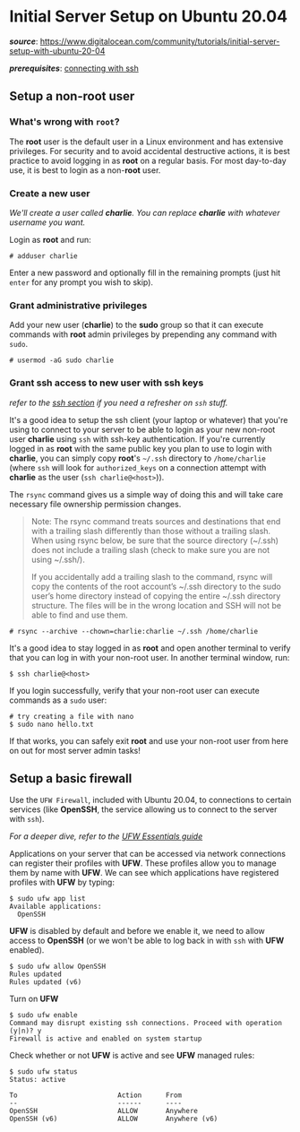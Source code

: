 # Initial Server Setup on Ubuntu 20.04
**_source_**: https://www.digitalocean.com/community/tutorials/initial-server-setup-with-ubuntu-20-04

**_prerequisites_**: [connecting with ssh](./ssh.md)

## Setup a non-root user

### What's wrong with `root`?

The **root** user is the default user in a Linux environment and has extensive privileges. For security and to avoid accidental destructive actions, it is best practice to avoid logging in as **root** on a regular basis. For most day-to-day use, it is best to login as a non-**root** user.

### Create a new user

_We'll create a user called **charlie**. You can replace **charlie** with whatever username you want._

Login as **root** and run:
```
# adduser charlie
```
Enter a new password and optionally fill in the remaining prompts (just hit `enter` for any prompt you wish to skip).

### Grant administrative privileges

Add your new user (**charlie**) to the **sudo** group so that it can execute commands with **root** admin privileges by prepending any command with `sudo`.
```
# usermod -aG sudo charlie
```

### Grant ssh access to new user with ssh keys

_refer to the [ssh section](./ssh.md) if you need a refresher on `ssh` stuff._

It's a good idea to setup the ssh client (your laptop or whatever) that you're using to connect to your server to be able to login as your new non-root user **charlie** using `ssh` with ssh-key authentication. If you're currently logged in as **root** with the same public key you plan to use to login with **charlie**, you can simply copy **root**'s `~/.ssh` directory to `/home/charlie` (where `ssh` will look for `authorized_keys` on a connection attempt with **charlie** as the user (`ssh charlie@<host>`)).

The `rsync` command gives us a simple way of doing this and will take care necessary file ownership permission changes.

>  Note: The rsync command treats sources and destinations that end with a trailing slash differently than those without a trailing slash. When using rsync below, be sure that the source directory (~/.ssh) does not include a trailing slash (check to make sure you are not using ~/.ssh/).
>
> If you accidentally add a trailing slash to the command, rsync will copy the contents of the root account’s ~/.ssh directory to the sudo user’s home directory instead of copying the entire ~/.ssh directory structure. The files will be in the wrong location and SSH will not be able to find and use them.

```
# rsync --archive --chown=charlie:charlie ~/.ssh /home/charlie
```
It's a good idea to stay logged in as **root** and open another terminal to verify that you can log in with your non-root user. In another terminal window, run:
```
$ ssh charlie@<host>
```
If you login successfully, verify that your non-root user can execute commands as a `sudo` user:
```
# try creating a file with nano
$ sudo nano hello.txt
```
If that works, you can safely exit **root** and use your non-root user from here on out for most server admin tasks!

## Setup a basic firewall

Use the `UFW Firewall`, included with Ubuntu 20.04, to connections to certain services (like **OpenSSH**, the service allowing us to connect to the server with `ssh`).

_For a deeper dive, refer to the [UFW Essentials guide](https://www.digitalocean.com/community/tutorials/ufw-essentials-common-firewall-rules-and-commands)_

Applications on your server that can be accessed via network connections can register their profiles with **UFW**. These profiles allow you to manage them by name with **UFW**. We can see which applications have registered profiles with **UFW** by typing:
```
$ sudo ufw app list
Available applications:
  OpenSSH
```
**UFW** is disabled by default and before we enable it, we need to allow access to **OpenSSH** (or we won't be able to log back in with `ssh` with  **UFW** enabled).

```
$ sudo ufw allow OpenSSH
Rules updated
Rules updated (v6)
```
Turn on **UFW**
```
$ sudo ufw enable 
Command may disrupt existing ssh connections. Proceed with operation (y|n)? y
Firewall is active and enabled on system startup
```
Check whether or not **UFW** is active and see **UFW** managed rules:
```
$ sudo ufw status 
Status: active

To                         Action      From
--                         ------      ----
OpenSSH                    ALLOW       Anywhere                  
OpenSSH (v6)               ALLOW       Anywhere (v6)    
```